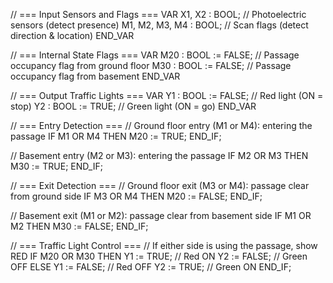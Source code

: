 // === Input Sensors and Flags ===
VAR
    X1, X2 : BOOL;           // Photoelectric sensors (detect presence)
    M1, M2, M3, M4 : BOOL;   // Scan flags (detect direction & location)
END_VAR

// === Internal State Flags ===
VAR
    M20 : BOOL := FALSE;     // Passage occupancy flag from ground floor
    M30 : BOOL := FALSE;     // Passage occupancy flag from basement
END_VAR

// === Output Traffic Lights ===
VAR
    Y1 : BOOL := FALSE;      // Red light (ON = stop)
    Y2 : BOOL := TRUE;       // Green light (ON = go)
END_VAR

// === Entry Detection ===
// Ground floor entry (M1 or M4): entering the passage
IF M1 OR M4 THEN
    M20 := TRUE;
END_IF;

// Basement entry (M2 or M3): entering the passage
IF M2 OR M3 THEN
    M30 := TRUE;
END_IF;

// === Exit Detection ===
// Ground floor exit (M3 or M4): passage clear from ground side
IF M3 OR M4 THEN
    M20 := FALSE;
END_IF;

// Basement exit (M1 or M2): passage clear from basement side
IF M1 OR M2 THEN
    M30 := FALSE;
END_IF;

// === Traffic Light Control ===
// If either side is using the passage, show RED
IF M20 OR M30 THEN
    Y1 := TRUE;   // Red ON
    Y2 := FALSE;  // Green OFF
ELSE
    Y1 := FALSE;  // Red OFF
    Y2 := TRUE;   // Green ON
END_IF;
